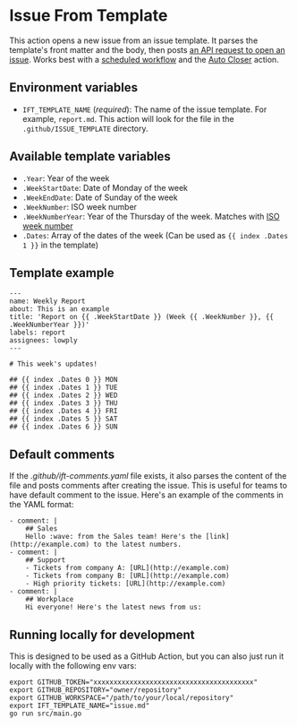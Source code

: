 # Issue From Template

This action opens a new issue from an issue template. It parses the template's front matter and the body, then posts [an API request to open an issue](https://developer.github.com/v3/issues/#create-an-issue). Works best with a [scheduled workflow](https://developer.github.com/actions/managing-workflows/creating-and-cancelling-a-workflow/#scheduling-a-workflow) and the [Auto Closer](https://github.com/lowply/auto-closer) action.

## Environment variables

- `IFT_TEMPLATE_NAME` (*required*): The name of the issue template. For example, `report.md`. This action will look for the file in the `.github/ISSUE_TEMPLATE` directory.

## Available template variables

- `.Year`: Year of the week
- `.WeekStartDate`: Date of Monday of the week
- `.WeekEndDate`: Date of Sunday of the week
- `.WeekNumber`: ISO week number
- `.WeekNumberYear`: Year of the Thursday of the week. Matches with [ISO week number](https://en.wikipedia.org/wiki/ISO_week_date#First_week)
- `.Dates`: Array of the dates of the week (Can be used as `{{ index .Dates 1 }}` in the template)

## Template example

```
---
name: Weekly Report
about: This is an example
title: 'Report on {{ .WeekStartDate }} (Week {{ .WeekNumber }}, {{ .WeekNumberYear }})'
labels: report
assignees: lowply
---

# This week's updates!

## {{ index .Dates 0 }} MON
## {{ index .Dates 1 }} TUE
## {{ index .Dates 2 }} WED
## {{ index .Dates 3 }} THU
## {{ index .Dates 4 }} FRI
## {{ index .Dates 5 }} SAT
## {{ index .Dates 6 }} SUN
```

## Default comments

If the *.github/ift-comments.yaml* file exists, it also parses the content of the file and posts comments after creating the issue. This is useful for teams to have default comment to the issue. Here's an example of the comments in the YAML format:

```
- comment: |
    ## Sales
    Hello :wave: from the Sales team! Here's the [link](http://example.com) to the latest numbers.
- comment: |
    ## Support
    - Tickets from company A: [URL](http://example.com)
    - Tickets from company B: [URL](http://example.com)
    - High priority tickets: [URL](http://example.com)
- comment: |
    ## Workplace
    Hi everyone! Here's the latest news from us:
```

## Running locally for development

This is designed to be used as a GitHub Action, but you can also just run it locally with the following env vars:

```
export GITHUB_TOKEN="xxxxxxxxxxxxxxxxxxxxxxxxxxxxxxxxxxxxxxxx"
export GITHUB_REPOSITORY="owner/repository"
export GITHUB_WORKSPACE="/path/to/your/local/repository"
export IFT_TEMPLATE_NAME="issue.md"
go run src/main.go
```
